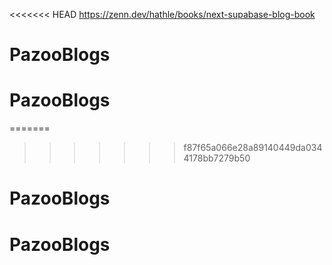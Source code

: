 

<<<<<<< HEAD
https://zenn.dev/hathle/books/next-supabase-blog-book
# PazooBlogs
# PazooBlogs
=======

>>>>>>> f87f65a066e28a89140449da0344178bb7279b50
# PazooBlogs
# PazooBlogs
